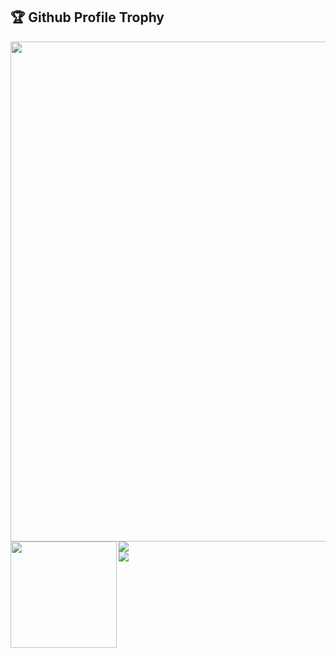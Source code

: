 <h2>🏆 Github Profile Trophy</h2>
<a href="https://github.com/ryo-ma/github-profile-trophy">
  <img width=800 src="https://github-profile-trophy.vercel.app/?username=rta-technology&theme=onedark&no-frame=true&column=7" />
</a>
<a href="https://github.com/anuraghazra/github-readme-stats">
  <img height="170" align="left" src="https://github-readme-stats.vercel.app/api?username=RTa-technology&count_private=true&theme=onedark&hide_border=true&count_private=true" />
  <span style="display: flex;flex-direction: column;align-items: baseline;">
    <img src="https://github-readme-stats.vercel.app/api/top-langs/?username=rta-technology&layout=compact&theme=onedark&hide_border=true&hide=css,html&langs_count=5" />
    <img src="https://komarev.com/ghpvc/?username=RTa-technology&color=green" />
  </span>
</a>
